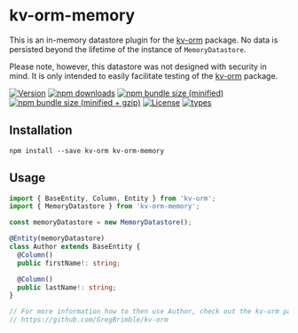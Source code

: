 # kv-orm-memory

This is an in-memory datastore plugin for the [kv-orm] package. No data is persisted beyond the lifetime of the instance of `MemoryDatastore`.

Please note, however, this datastore was not designed with security in mind. It is only intended to easily facilitate testing of the [kv-orm] package.

[![Version](https://img.shields.io/npm/v/kv-orm-memory.svg?logo=npm)](https://www.npmjs.com/package/kv-orm-memory)
[![npm downloads](https://img.shields.io/npm/dt/kv-orm-memory.svg?logo=npm)](https://www.npmjs.com/package/kv-orm-memory)
[![npm bundle size (minified)](https://img.shields.io/bundlephobia/min/kv-orm-memory.svg?logo=npm)](https://www.npmjs.com/package/kv-orm-memory)
[![npm bundle size (minified + gzip)](https://img.shields.io/bundlephobia/minzip/kv-orm-memory.svg?logo=npm)](https://www.npmjs.com/package/kv-orm-memory)
[![License](https://img.shields.io/npm/l/kv-orm-memory.svg)](./LICENSE)
[![types](https://img.shields.io/npm/types/kv-orm-memory.svg)](https://www.typescriptlang.org/)

## Installation

`npm install --save kv-orm kv-orm-memory`

## Usage

```typescript
import { BaseEntity, Column, Entity } from 'kv-orm';
import { MemoryDatastore } from 'kv-orm-memory';

const memoryDatastore = new MemoryDatastore();

@Entity(memoryDatastore)
class Author extends BaseEntity {
  @Column()
  public firstName!: string;

  @Column()
  public lastName!: string;
}

// For more information how to then use Author, check out the kv-orm package:
// https://github.com/GregBrimble/kv-orm
```

[kv-orm]: https://github.com/GregBrimble/kv-orm
